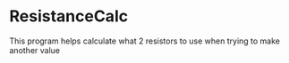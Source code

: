# ResistanceCalc
This program helps calculate what 2 resistors to use when trying to make another value
